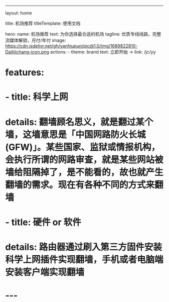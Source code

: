 ---
layout: home

title: 机场推荐
titleTemplate: 使用文档

hero:
  name: 机场推荐
  text: 为你选择最合适的机场
  tagline: 优质专线线路，完整流媒体解锁，月付/年付
  image: https://cdn.jsdelivr.net/gh/vanhiupun/pic@1.0/img/1689822810-Dailijichang-icon.png
  actions:
    - theme: brand
      text: 立即开始 →
      link: /jc/yy

# features:
#   - title: 科学上网
#     details: 翻墙顾名思义，就是翻过某个墙，这墙意思是「中国网路防火长城(GFW)」。某些国家、监狱或情报机构，会执行所谓的网路审查，就是某些网站被墙给阻隔掉了，是不能看的，故也就产生翻墙的需求。现在有各种不同的方式来翻墙
#   - title: 硬件 or 软件
#     details: 路由器通过刷入第三方固件安装科学上网插件实现翻墙，手机或者电脑端安装客户端实现翻墙
# ---
